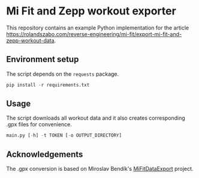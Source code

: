 # Mi Fit and Zepp workout exporter

This repository contains an example Python implementation for the article https://rolandszabo.com/reverse-engineering/mi-fit/export-mi-fit-and-zepp-workout-data.

## Environment setup
The script depends on the `requests` package.
```python
pip install -r requirements.txt
```

## Usage
The script downloads all workout data and it also creates corresponding .gpx files for convenience.

```python
main.py [-h] -t TOKEN [-o OUTPUT_DIRECTORY]
```

## Acknowledgements 
The .gpx conversion is based on Miroslav Bendík's [MiFitDataExport](https://github.com/mireq/MiFitDataExport) project.
